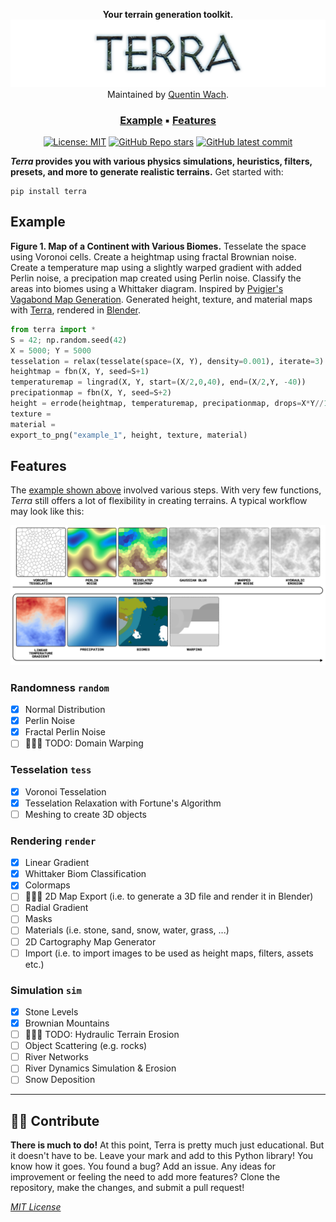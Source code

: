 <div align="center">

**Your terrain generation toolkit.**
<picture>
  <img class=head src="docs/terra_header.png">
</picture>
Maintained by [Quentin Wach](https://www.x.com/QuentinWach).
<h3>

[Example](#example) ▪ [Features](#features)
</h3>

[![License: MIT](https://img.shields.io/badge/License-MIT-yellow.svg)](https://opensource.org/licenses/MIT)
[![GitHub Repo stars](https://img.shields.io/github/stars/QuentinWach/meteor)](https://github.com/QuentinWach/meteor/stargazers)
[![GitHub latest commit](https://badgen.net/github/last-commit/QuentinWach/meteor)](https://github.com/QuentinWach/meteor/commits/main)
<!--[![Discord](https://img.shields.io/discord/1068976834382925865)](https://discord.gg/ZjZadyC7PK)-->
</div>

**_Terra_ provides you with various physics simulations, heuristics, filters, presets, and more to generate realistic terrains.**
Get started with:
```
pip install terra
```
## Example


**Figure 1. Map of a Continent with Various Biomes.** Tesselate the space using Voronoi cells. Create a heightmap using fractal Brownian noise. Create a temperature map using a slightly warped gradient with added Perlin noise, a precipation map created using Perlin noise. Classify the areas into biomes using a Whittaker diagram. Inspired by [Pvigier's Vagabond Map Generation](https://pvigier.github.io/2019/05/12/vagabond-map-generation.html). Generated height, texture, and material maps with [Terra](), rendered in [Blender]().

```python
from terra import *
S = 42; np.random.seed(42)
X = 5000; Y = 5000
tesselation = relax(tesselate(space=(X, Y), density=0.001), iterate=3)
heightmap = fbn(X, Y, seed=S+1)
temperaturemap = lingrad(X, Y, start=(X/2,0,40), end=(X/2,Y, -40))
precipationmap = fbn(X, Y, seed=S+2)
height = errode(heightmap, temperaturemap, precipationmap, drops=X*Y//10, dropsize=X*Y//10)
texture = 
material =
export_to_png("example_1", height, texture, material)
```

<!--
---
### 2. The Great Mountain
| |
| :--: |
| **Figure 2. The Great Mountain.** |

```python
from terra import *
np.random.seed(42)
WIDTH = 500; HEIGHT = 500

tesselate

```
---
### 3. River Networks
| |
| :--: |
| **Figure 3. River Networks.** |

```python
from terra import *
np.random.seed(42)
WIDTH = 500; HEIGHT = 500

tesselate

```
|![alt text](docs/biomes.png)|
| :--: |
| **Climate Influence On Terrestrial Biome** by Navarras - Own work, CC0, https://commons.wikimedia.org/w/index.php?curid=61120531 |
-->

## Features
The [example shown above](#example) involved various steps. With very few functions, _Terra_ still offers a lot of flexibility in creating terrains. A typical workflow may look like this:

![](docs/workflow.png)

### Randomness `random`
+ [X] Normal Distribution
+ [X] Perlin Noise
+ [X] Fractal Perlin Noise
+ [ ] 👨🏻‍🔧 TODO: Domain Warping
### Tesselation `tess`
+ [X] Voronoi Tesselation
+ [X] Tesselation Relaxation with Fortune's Algorithm
+ [ ] Meshing to create 3D objects
### Rendering `render`
+ [X] Linear Gradient
+ [X] Whittaker Biom Classification
+ [X] Colormaps
+ [ ] 👨🏻‍🔧 2D Map Export (i.e. to generate a 3D file and render it in Blender)
+ [ ] Radial Gradient
+ [ ] Masks
+ [ ] Materials (i.e. stone, sand, snow, water, grass, ...)
+ [ ] 2D Cartography Map Generator
+ [ ] Import (i.e. to import images to be used as height maps, filters, assets etc.)
### Simulation `sim`
+ [X] Stone Levels
+ [X] Brownian Mountains
+ [ ] 👨🏻‍🔧 TODO: Hydraulic Terrain Erosion
+ [ ] Object Scattering (e.g. rocks)
+ [ ] River Networks
+ [ ] River Dynamics Simulation & Erosion
+ [ ] Snow Deposition

<!--
### 2D/3D Assets `assets`
+ [ ] Crators
+ [ ] Mountains
+ [ ] Rocks
+ [ ] Canions
+ [ ] Rivers
+ [ ] Lakes
-->

---
## 🤝🏻 Contribute
**There is much to do!** At this point, Terra is pretty much just educational. But it doesn't have to be. Leave your mark and add to this Python library! You know how it goes. You found a bug? Add an issue. Any ideas for improvement or feeling the need to add more features? Clone the repository, make the changes, and submit a pull request!

[_MIT License_](LICENSE.txt)